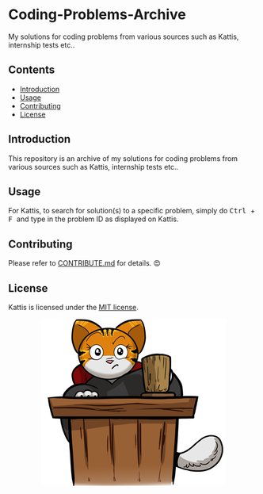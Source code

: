 # Coding-Problems-Archive
My solutions for coding problems from various sources such as Kattis, internship tests etc..

## Contents
- [Introduction](#Introduction)
- [Usage](#Usage)
- [Contributing](#Contributing)
- [License](#License)

## Introduction
This repository is an archive of my solutions for coding problems from various sources such as Kattis, internship tests etc..

## Usage
For Kattis, to search for solution(s) to a specific problem, simply do <kbd> Ctrl </kbd> + <kbd> F </kbd> and type in the problem ID as displayed on Kattis.

## Contributing
Please refer to [CONTRIBUTE.md](./CONTRIBUTE.md) for details. :heart_eyes:

## License
Kattis is licensed under the [MIT license](./LICENSE).

<p align="center">
  <img src=".readme/kattis-cat.png">
</p>
